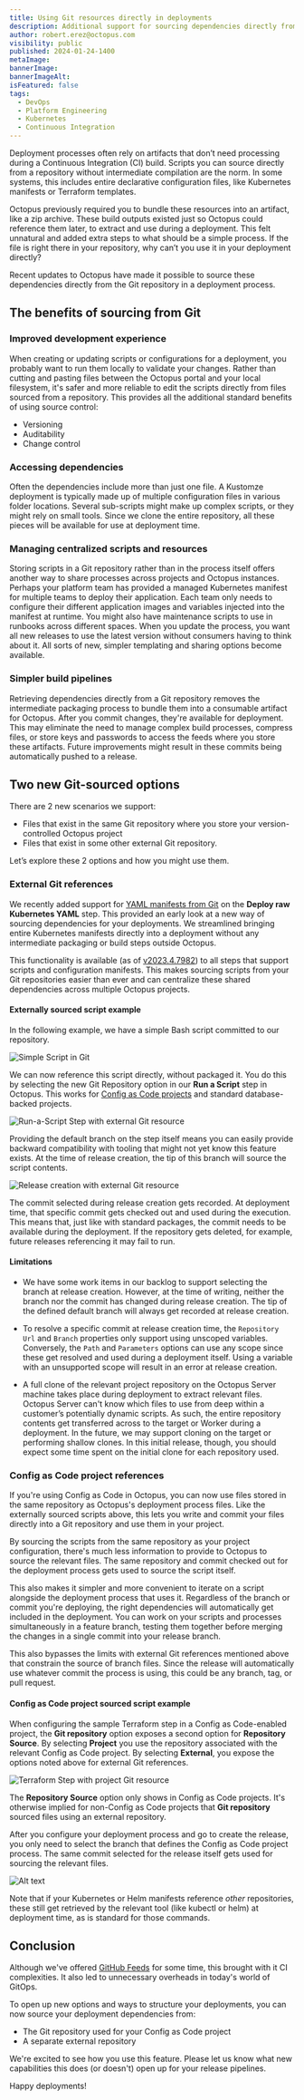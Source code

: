 ```yaml
---
title: Using Git resources directly in deployments
description: Additional support for sourcing dependencies directly from Git without intermediate packaging.
author: robert.erez@octopus.com
visibility: public
published: 2024-01-24-1400
metaImage: 
bannerImage: 
bannerImageAlt: 
isFeatured: false
tags: 
  - DevOps
  - Platform Engineering
  - Kubernetes
  - Continuous Integration
---
```


Deployment processes often rely on artifacts that don’t need processing during a Continuous Integration (CI) build. Scripts you can source directly from a repository without intermediate compilation are the norm. In some systems, this includes entire declarative configuration files, like Kubernetes manifests or Terraform templates. 

Octopus previously required you to bundle these resources into an artifact, like a zip archive. These build outputs existed just so Octopus could reference them later, to extract and use during a deployment. This felt unnatural and added extra steps to what should be a simple process. If the file is right there in your repository, why can’t you use it in your deployment directly?

Recent updates to Octopus have made it possible to source these dependencies directly from the Git repository in a deployment process.

## The benefits of sourcing from Git

### Improved development experience

When creating or updating scripts or configurations for a deployment, you probably want to run them locally to validate your changes. Rather than cutting and pasting files between the Octopus portal and your local filesystem, it's safer and more reliable to edit the scripts directly from files sourced from a repository. This provides all the additional standard benefits of using source control:

- Versioning
- Auditability
- Change control

### Accessing dependencies

Often the dependencies include more than just one file. A Kustomze deployment is typically made up of multiple configuration files in various folder locations. Several sub-scripts might make up complex scripts, or they might rely on small tools. Since we clone the entire repository, all these pieces will be available for use at deployment time.

### Managing centralized scripts and resources

Storing scripts in a Git repository rather than in the process itself offers another way to share processes across projects and Octopus instances. Perhaps your platform team has provided a managed Kubernetes manifest for multiple teams to deploy their application. Each team only needs to configure their different application images and variables injected into the manifest at runtime. You might also have maintenance scripts to use in runbooks across different spaces. When you update the process, you want all new releases to use the latest version without consumers having to think about it. All sorts of new, simpler templating and sharing options become available.

### Simpler build pipelines

Retrieving dependencies directly from a Git repository removes the intermediate packaging process to bundle them into a consumable artifact for Octopus. After you commit changes, they're available for deployment. This may eliminate the need to manage complex build processes, compress files, or store keys and passwords to access the feeds where you store these artifacts. Future improvements might result in these commits being automatically pushed to a release.

## Two new Git-sourced options

There are 2 new scenarios we  support: 

- Files that exist in the same Git repository where you store your version-controlled Octopus project
- Files that exist in some other external Git repository. 

Let’s explore these 2 options and how you might use them.

### External Git references

We recently added support for [YAML manifests from Git](https://octopus.com/blog/manifests-from-git) on the **Deploy raw Kubernetes YAML** step. This provided an early look at a new way of sourcing dependencies for your deployments. We streamlined bringing entire Kubernetes manifests directly into a deployment without any intermediate packaging or build steps outside Octopus.

This functionality is available (as of [v2023.4.7982](https://github.com/OctopusDeploy/Issues/issues/8442)) to all steps that support scripts and configuration manifests. This makes sourcing scripts from your Git repositories easier than ever and can centralize these shared dependencies across multiple Octopus projects. 

#### Externally sourced script example

In the following example, we have a simple Bash script committed to our repository.

![Simple Script in Git](external-git-bash.png)

We can now reference this script directly, without packaged it. You do this by selecting the new Git Repository option in our **Run a Script** step in Octopus. This works for [Config as Code projects](https://octopus.com/docs/projects/version-control) and standard database-backed projects.

![Run-a-Script Step with external Git resource](external-git-run-a-script.png)

Providing the default branch on the step itself means you can easily provide backward compatibility with tooling that might not yet know this feature exists. At the time of release creation, the tip of this branch will source the script contents.

![Release creation with external Git resource](external-git-release-creation.png)

The commit selected during release creation gets recorded. At deployment time, that specific commit gets checked out and used during the execution. This means that, just like with standard packages, the commit needs to be available during the deployment. If the repository gets deleted, for example, future releases referencing it may fail to run.

#### Limitations

- We have some work items in our backlog to support selecting the branch at release creation. However, at the time of writing, neither the branch nor the commit has changed during release creation. The tip of the defined default branch will always get recorded at release creation.

- To resolve a specific commit at release creation time, the `Repository Url` and `Branch` properties only support using unscoped variables. Conversely, the `Path` and `Parameters` options can use any scope since these get resolved and used during a deployment itself. Using a variable with an unsupported scope will result in an error at release creation.

- A full clone of the relevant project repository on the Octopus Server machine takes place during deployment to extract relevant files. Octopus Server can't know which files to use from deep within a customer’s potentially dynamic scripts. As such, the entire repository contents get transferred across to the target or Worker during a deployment. In the future, we may support cloning on the target or performing shallow clones. In this initial release, though, you should expect some time spent on the initial clone for each repository used.

### Config as Code project references

If you're using Config as Code in Octopus, you can now use files stored in the same repository as Octopus's deployment process files. Like the externally sourced scripts above, this lets you write and commit your files directly into a Git repository and use them in your project.

By sourcing the scripts from the same repository as your project configuration, there's much less information to provide to Octopus to source the relevant files. The same repository and commit checked out for the deployment process gets used to source the script itself. 

This also makes it simpler and more convenient to iterate on a script alongside the deployment process that uses it. Regardless of the branch or commit you're deploying, the right dependencies will automatically get included in the deployment. You can work on your scripts and processes simultaneously in a feature branch, testing them together before merging the changes in a single commit into your release branch.

This also bypasses the limits with external Git references mentioned above that constrain the source of branch files. Since the release will automatically use whatever commit the process is using, this could be any branch, tag, or pull request.

#### Config as Code project sourced script example

When configuring the sample Terraform step in a Config as Code-enabled project, the **Git repository** option exposes a second option for **Repository Source**.  By selecting **Project** you use the repository associated with the relevant Config as Code project. By selecting **External**, you expose the options noted above for external Git references.

![Terraform Step with project Git resource](cac-git-terraform.png)

The **Repository Source** option only shows in Config as Code projects. It's otherwise implied for non-Config as Code projects that **Git repository** sourced files using an external repository.

After you configure your deployment process and go to create the release, you only need to select the branch that defines the Config as Code project process. The same commit selected for the release itself gets used for sourcing the relevant files.

![Alt text](image.png)

Note that if your Kubernetes or Helm manifests reference _other_ repositories, these still get retrieved by the relevant tool (like kubectl or helm) at deployment time, as is standard for those commands.

## Conclusion

Although we've offered [GitHub Feeds](https://octopus.com/docs/packaging-applications/package-repositories/github-feeds) for some time, this brought with it CI complexities. It also led to unnecessary overheads in today's world of GitOps.

To open up new options and ways to structure your deployments, you can now source your deployment dependencies from:

- The Git repository used for your Config as Code project 
- A separate external repository

We're excited to see how you use this feature. Please let us know what new capabilities this does (or doesn't) open up for your release pipelines.

Happy deployments!